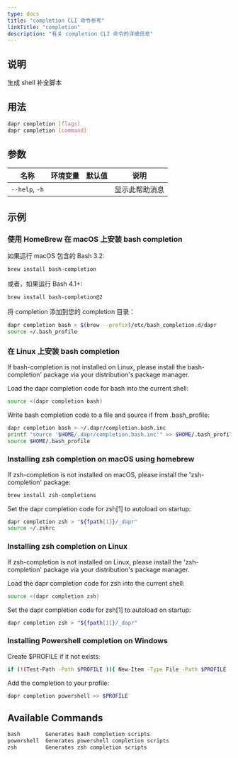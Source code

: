 ```yaml
---
type: docs
title: "completion CLI 命令参考"
linkTitle: "completion"
description: "有关 completion CLI 命令的详细信息"
---
```


## 说明

生成 shell 补全脚本

## 用法

```bash
dapr completion [flags]
dapr completion [command]
```

## 参数

| 名称             | 环境变量 | 默认值 | 说明      |
| -------------- | ---- | --- | ------- |
| `--help`, `-h` |      |     | 显示此帮助消息 |

## 示例

### 使用 HomeBrew 在 macOS 上安装 bash completion

如果运行 macOS 包含的 Bash 3.2:
```bash
brew install bash-completion
```
或者，如果运行 Bash 4.1+:
```bash
brew install bash-completion@2
```
将 completion 添加到您的 completion 目录：
```bash
dapr completion bash > $(brew --prefix)/etc/bash_completion.d/dapr
source ~/.bash_profile
```

### 在 Linux 上安装 bash completion

If bash-completion is not installed on Linux, please install the bash-completion' package via your distribution's package manager.

Load the dapr completion code for bash into the current shell:
```bash
source <(dapr completion bash)
```

Write bash completion code to a file and source if from .bash_profile:
```bash
dapr completion bash > ~/.dapr/completion.bash.inc
printf "source '$HOME/.dapr/completion.bash.inc'" >> $HOME/.bash_profile
source $HOME/.bash_profile
```

### Installing zsh completion on macOS using homebrew

If zsh-completion is not installed on macOS, please install the 'zsh-completion' package:
```bash
brew install zsh-completions
```

Set the dapr completion code for zsh[1] to autoload on startup:
```bash
dapr completion zsh > "${fpath[1]}/_dapr"
source ~/.zshrc
```

### Installing zsh completion on Linux

If zsh-completion is not installed on Linux, please install the 'zsh-completion' package via your distribution's package manager.

Load the dapr completion code for zsh into the current shell:
```bash
source <(dapr completion zsh)
```

Set the dapr completion code for zsh[1] to autoload on startup:
```bash
dapr completion zsh > "${fpath[1]}/_dapr"
```

### Installing Powershell completion on Windows

Create $PROFILE if it not exists:
```bash
if (!(Test-Path -Path $PROFILE )){ New-Item -Type File -Path $PROFILE -Force }
```

Add the completion to your profile:
```bash
dapr completion powershell >> $PROFILE
```

## Available Commands

```txt
bash        Generates bash completion scripts
powershell  Generates powershell completion scripts
zsh         Generates zsh completion scripts
```
